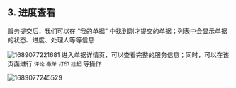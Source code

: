 ## 3. 进度查看

服务提交后，我们可以在 “我的单据” 中找到刚才提交的单据；列表中会显示单据的状态、进度、处理人等等信息

![1689077221681](image/service_user_03/1689077221681.png)
进入单据详情页，可以查看完整的服务信息；同时，可以在该页面进行 `评论` `撤单` `打印` `挂起` 等操作

![1689077245529](image/service_user_03/1689077245529.png)
